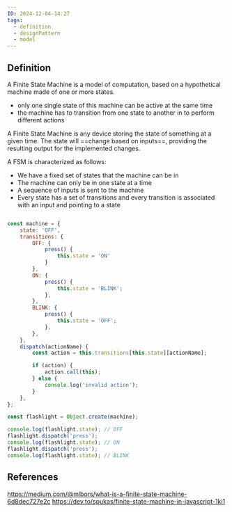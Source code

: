 ```yaml
---
ID: 2024-12-04-14:27
tags:
  - definition
  - designPattern
  - model
---
```

## Definition

A Finite State Machine is a model of computation, based on a hypothetical machine made of one or more states.
- only one single state of this machine can be active at the same time
- the machine has to transition from one state to another in to perform different actions

A Finite State Machine is any device storing the state of something at a given time.
The state will ==change based on inputs==, providing the resulting output for the implemented changes.

A FSM is characterized as follows:
- We have a fixed set of states that the machine can be in
- The machine can only be in one state at a time
- A sequence of inputs is sent to the machine
- Every state has a set of transitions and every transition is associated with an input and pointing to a state

```javascript

const machine = {
    state: 'OFF',
    transitions: {
        OFF: {
            press() {
                this.state = 'ON'
            }
        },
        ON: {
            press() {
                this.state = 'BLINK';
            },
        },
        BLINK: {
            press() {
                this.state = 'OFF';
            },
        },
    },
    dispatch(actionName) {
        const action = this.transitions[this.state][actionName];

        if (action) {
            action.call(this);
        } else {
            console.log('invalid action');
        }
    },
};

const flashlight = Object.create(machine);

console.log(flashlight.state); // OFF
flashlight.dispatch('press'); 
console.log(flashlight.state); // ON
flashlight.dispatch('press');
console.log(flashlight.state); // BLINK

```
## References

https://medium.com/@mlbors/what-is-a-finite-state-machine-6d8dec727e2c
https://dev.to/spukas/finite-state-machine-in-javascript-1ki1